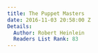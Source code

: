 ```yaml
---
title: The Puppet Masters
date: 2016-11-03 20:58:00 Z
Details:
  Author: Robert Heinlein
  Readers List Rank: 83
---
```


